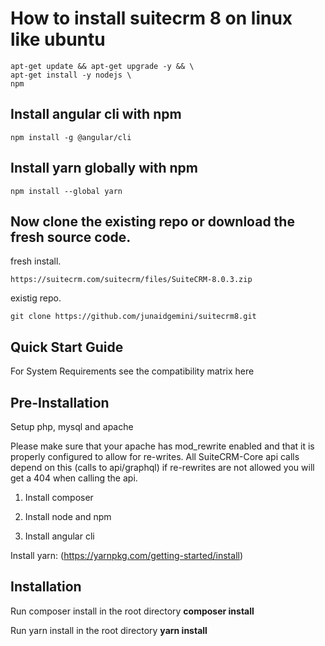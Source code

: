 # How to install suitecrm 8 on linux like ubuntu

    apt-get update && apt-get upgrade -y && \
    apt-get install -y nodejs \
    npm

## Install angular cli with npm

    npm install -g @angular/cli

## Install yarn globally with npm

    npm install --global yarn


## Now clone the existing repo or download the fresh source code.

fresh install.

    https://suitecrm.com/suitecrm/files/SuiteCRM-8.0.3.zip

existig repo.

    git clone https://github.com/junaidgemini/suitecrm8.git 


## Quick Start Guide
For System Requirements see the compatibility matrix here

## Pre-Installation

Setup php, mysql and apache

Please make sure that your apache has mod_rewrite enabled and that it is properly configured to allow for re-writes. All SuiteCRM-Core api calls depend on this (calls to api/graphql) if re-rewrites are not allowed you will get a 404 when calling the api.

1. Install composer

2. Install node and npm

3. Install angular cli

Install yarn: (https://yarnpkg.com/getting-started/install)

## Installation

Run composer install in the root directory
    **composer install**

Run yarn install in the root directory **yarn install**




